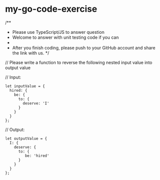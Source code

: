 # my-go-code-exercise

/\*\*

- Please use TypeScript/JS to answer question
- Welcome to answer with unit testing code if you can
-
- After you finish coding, please push to your GitHub account and share the link with us.
  \*/

// Please write a function to reverse the following nested input value into output value

// Input:

```
let inputValue = {
  hired: {
    be: {
      to: {
        deserve: 'I'
      }
    }
  }
};
```

// Output:

```
let outputValue = {
  I: {
    deserve: {
      to: {
         be: 'hired'
      }
    }
  }
};
```
